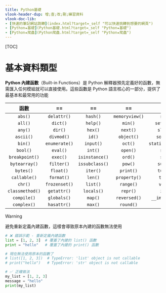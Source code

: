 ```yaml
---
title: Python基礎
vlook-header-dup: 增;查;改;刪;練習資料
vlook-doc-lib:
- [快速的筆記網站跳轉](index.html?target=_self "可以快速挑轉到想要的網頁")
- [Python★基礎](Python基礎.html?target=_self "Python★基礎")
- [Python★爬蟲](Python爬蟲.html?target=_self "Python★爬蟲")
---
```


[TOC]

# 基本資料類型

**Python 內建函數**（Built-in Functions）是 Python 解釋器預先定義好的函數，無需匯入任何模組就可以直接使用。這些函數是 Python 語言核心的一部分，提供了最基本和最常用的功能

|      函數       |      ==       |       ==       |       ==       |        ==        |
| :-------------: | :-----------: | :------------: | :------------: | :--------------: |
|     `abs()`     |  `delattr()`  |    `hash()`    | `memoryview()` |     `set()`      |
|     `all()`     |   `dict()`    |    `help()`    |    `min()`     |   `setattr()`    |
|     `any()`     |    `dir()`    |    `hex()`     |    `next()`    |    `slice()`     |
|    `ascii()`    |  `divmod()`   |     `id()`     |   `object()`   |    `sorted()`    |
|     `bin()`     | `enumerate()` |   `input()`    |    `oct()`     | `staticmethod()` |
|    `bool()`     |   `eval()`    |    `int()`     |    `open()`    |     `str()`      |
| `breakpoint()`  |   `exec()`    | `isinstance()` |    `ord()`     |     `sum()`      |
|  `bytearray()`  |  `filter()`   | `issubclass()` |    `pow()`     |    `super()`     |
|    `bytes()`    |   `float()`   |    `iter()`    |   `print()`    |    `tuple()`     |
|  `callable()`   |  `format()`   |    `len()`     |  `property()`  |     `type()`     |
|     `chr()`     | `frozenset()` |    `list()`    |   `range()`    |     `vars()`     |
| `classmethod()` |  `getattr()`  |   `locals()`   |    `repr()`    |     `zip()`      |
|   `compile()`   |  `globals()`  |    `map()`     |  `reversed()`  |  `__import__()`  |
|   `complex()`   |  `hasattr()`  |    `max()`     |   `round()`    |                  |

> [!warning]
>
> 避免重新定義內建函數，這樣會導致原本內建的函數無法使用
>
> ```python
> # ❌ 錯誤示範 - 重新定義內建函數
> list = [1, 2, 3]  # 覆蓋了內建的 list() 函數
> print = "hello"   # 覆蓋了內建的 print() 函數
> 
> # 現在無法使用原本的函數了
> # list([1, 2, 3])  # TypeError: 'list' object is not callable
> # print("hello")   # TypeError: 'str' object is not callable
> 
> # ✅ 正確做法
> my_list = [1, 2, 3]
> message = "hello"
> print(my_list)
> ```
>
> 
